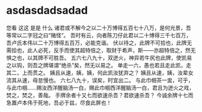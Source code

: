 # asdasdadsadad
您看
这这
是是
什么
诸君或不解今之以二十万博得五百七十八万，是何光景，吾等常以二字冠之曰“赌怪”。
吾时有云，向者陈刀仔此君以二十博得三千七百万，吾卢氏本伟以二十万博得五百万，必能克谐。
伏以待之，此牌不可拾也，此牌无需拾也，此人必死，反手而使其超特倍之，取财于希声，斯——亦超特倍之，然无惧之也，以其牌不可胜吾。
五六七八九十，双迸火，神异若牛尻也此牌，使凯易之以钩，则吾之牌堪谓“绝杀”矣，然无以易之。
单走一六，愚也若且走此凯，走其二，上而贯之。
姨且从速，姨，姨，何此凯汝犹弃之？
姨且从速，姨，汝辈女流其从速，毋怠慢也。
六七八九十，误矣，时宜出二。
与此巾帼茶一盅，可乎，与此巾帼……赐汝西洋醒脑汤一白，赐此巾帼西洋醒脑汤一白，君且为迸火之戏，焚之，焚之，善哉。
手牌余者十又七而欲速杀吾？君欲速杀吾？
今诚余牌十七而急置卢本伟于死地，吾必于兹，尽食此屏也！
